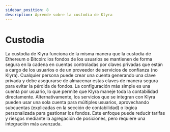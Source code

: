 ```yaml
---
sidebar_position: 8
description: Aprende sobre la custodia de Klyra
---
```


# Custodia
La custodia de Klyra funciona de la misma manera que la custodia de Ethereum o Bitcoin: los fondos de los usuarios se mantienen de forma segura en la cadena en cuentas controladas por claves privadas que están a cargo de los usuarios o de un proveedor de servicios de confianza (no Klyra). Cualquier persona puede crear una cuenta generando una clave privada y debe asegurarse de almacenar estas claves de manera segura para evitar la pérdida de fondos. La configuración más simple es una cuenta por usuario, lo que permite que Klyra maneje toda la contabilidad directamente. Alternativamente, los servicios que se integran con Klyra pueden usar una sola cuenta para múltiples usuarios, aprovechando subcuentas (explicadas en la sección de contabilidad) o lógica personalizada para gestionar los fondos. Este enfoque puede reducir tarifas y riesgos mediante la agregación de posiciones, pero requiere una integración más avanzada.